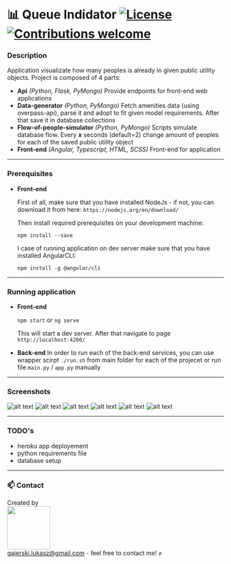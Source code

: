 # :bar_chart: Queue Indidator [![License](https://img.shields.io/badge/licence-MIT-blue)](https://choosealicense.com/licenses/mit/) [![Contributions welcome](https://img.shields.io/badge/contributions-welcome-orange.svg)](https://github.com/Ukasz09/Printer-Simulator-Game)

### Description

Application visualizate how many peoples is already in given public utility objects. Project is composed of 4 parts:

- **Api** _(Python, Flask, PyMongo)_
  Provide endpoints for front-end web applications
- **Data-generator** _(Python, PyMongo)_
  Fetch amenities data (using overpass-api), parse it and adopt to fit given model requirements. After that save it in database collections
- **Flow-of-people-simulator** _(Python, PyMongo)_
  Scripts simulate database flow. Every **_x_** seconds (default=2) change amount of peoples for each of the saved public utility object
- **Front-end** _(Angular, Typescript, HTML, SCSS)_
  Front-end for application

---

### Prerequisites

- **Front-end**

  First of all, make sure that you have installed NodeJs - if not, you can download it from here:
  `https://nodejs.org/en/download/`

  Then install required prerequisites on your development machine:

  `npm install --save`

  I case of running application on dev server make sure that you have installed AngularCLI:

  `npm install -g @angular/cli`

---

### Running application

- **Front-end**

  `npm start` or `ng serve`

  This will start a dev server. After that navigate to page `http://localhost:4200/`

- **Back-end**
  In order to run each of the back-end services, you can use wrapper scirpt `./run.sh` from main folder for each of the projecet or run file `main.py` / `app.py` manually

---

### Screenshots

![alt text](https://raw.githubusercontent.com/Ukasz09/Queue-indicator-app/master/readmeImages/1.png)
![alt text](https://raw.githubusercontent.com/Ukasz09/Queue-indicator-app/master/readmeImages/2.png)
![alt text](https://raw.githubusercontent.com/Ukasz09/Queue-indicator-app/master/readmeImages/3.png)
![alt text](https://raw.githubusercontent.com/Ukasz09/Queue-indicator-app/master/readmeImages/4.png)
![alt text](https://raw.githubusercontent.com/Ukasz09/Queue-indicator-app/master/readmeImages/5.png)
![alt text](https://raw.githubusercontent.com/Ukasz09/Queue-indicator-app/master/readmeImages/6.png)

---

### TODO's

- heroku app deployement
- python requirements file
- database setup

---

### 📫 Contact

Created by <br/>
<a href="https://github.com/Ukasz09" target="_blank"><img src="https://avatars0.githubusercontent.com/u/44710226?s=460&v=4"  width="100px;"></a>
<br/> gajerski.lukasz@gmail.com - feel free to contact me! ✊
